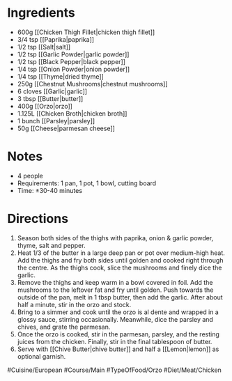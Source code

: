 # Ingredients
- 600g [[Chicken Thigh Fillet|chicken thigh fillet]]
- 3/4 tsp [[Paprika|paprika]]
- 1/2 tsp [[Salt|salt]]
- 1/2 tsp [[Garlic Powder|garlic powder]]
- 1/2 tsp [[Black Pepper|black pepper]]
- 1/4 tsp [[Onion Powder|onion powder]]
- 1/4 tsp [[Thyme|dried thyme]]
- 250g [[Chestnut Mushrooms|chestnut mushrooms]]
- 6 cloves [[Garlic|garlic]]
- 3 tbsp [[Butter|butter]]
- 400g [[Orzo|orzo]]
- 1.125L [[Chicken Broth|chicken broth]]
- 1 bunch [[Parsley|parsley]]
- 50g [[Cheese|parmesan cheese]]
# Notes
- 4 people
- Requirements: 1 pan, 1 pot, 1 bowl, cutting board
- Time: ±30-40 minutes
# Directions
1. Season both sides of the thighs with paprika, onion & garlic powder, thyme, salt and pepper.
2. Heat 1/3 of the butter in a large deep pan or pot over medium-high heat. Add the thighs and fry both sides until golden and cooked right through the centre. As the thighs cook, slice the mushrooms and finely dice the garlic.
3. Remove the thighs and keep warm in a bowl covered in foil. Add the mushrooms to the leftover fat and fry until golden. Push towards the outside of the pan, melt in 1 tbsp butter, then add the garlic. After about half a minute, stir in the orzo and stock.
4. Bring to a simmer and cook until the orzo is al dente and wrapped in a glossy sauce, stirring occasionally. Meanwhile, dice the parsley and chives, and grate the parmesan.
5. Once the orzo is cooked, stir in the parmesan, parsley, and the resting juices from the chicken. Finally, stir in the final tablespoon of butter. 
6. Serve with [[Chive Butter|chive butter]] and half a [[Lemon|lemon]] as optional garnish.

#Cuisine/European #Course/Main #TypeOfFood/Orzo #Diet/Meat/Chicken  